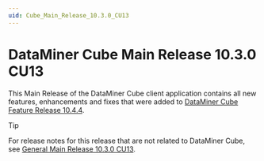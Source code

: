 ```yaml
---
uid: Cube_Main_Release_10.3.0_CU13
---
```


# DataMiner Cube Main Release 10.3.0 CU13

This Main Release of the DataMiner Cube client application contains all new features, enhancements and fixes that were added to [DataMiner Cube Feature Release 10.4.4](xref:Cube_Feature_Release_10.4.4).

> [!TIP]
> For release notes for this release that are not related to DataMiner Cube, see [General Main Release 10.3.0 CU13](xref:General_Main_Release_10.3.0_CU13).
